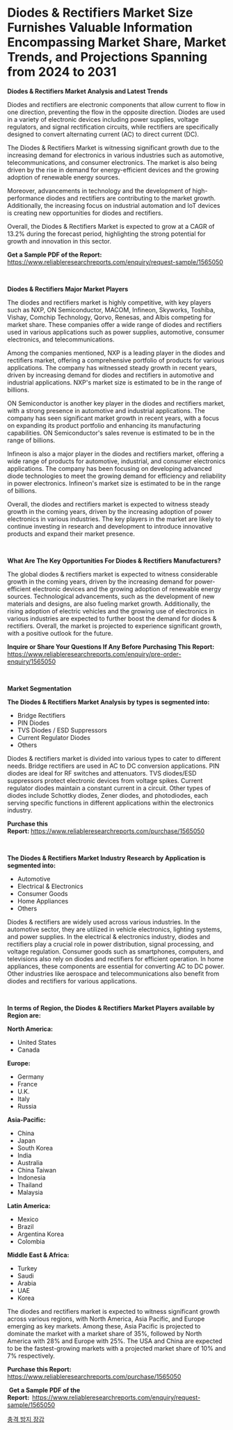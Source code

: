 <p><h1>Diodes & Rectifiers Market Size Furnishes Valuable Information Encompassing Market Share, Market Trends, and Projections Spanning from 2024 to 2031</h1></p><p><strong>Diodes & Rectifiers Market Analysis and Latest Trends</strong></p>
<p><p>Diodes and rectifiers are electronic components that allow current to flow in one direction, preventing the flow in the opposite direction. Diodes are used in a variety of electronic devices including power supplies, voltage regulators, and signal rectification circuits, while rectifiers are specifically designed to convert alternating current (AC) to direct current (DC).</p><p>The Diodes & Rectifiers Market is witnessing significant growth due to the increasing demand for electronics in various industries such as automotive, telecommunications, and consumer electronics. The market is also being driven by the rise in demand for energy-efficient devices and the growing adoption of renewable energy sources.</p><p>Moreover, advancements in technology and the development of high-performance diodes and rectifiers are contributing to the market growth. Additionally, the increasing focus on industrial automation and IoT devices is creating new opportunities for diodes and rectifiers.</p><p>Overall, the Diodes & Rectifiers Market is expected to grow at a CAGR of 13.2% during the forecast period, highlighting the strong potential for growth and innovation in this sector.</p></p>
<p><strong>Get a Sample PDF of the Report:&nbsp;</strong> <a href="https://www.reliableresearchreports.com/enquiry/request-sample/1565050">https://www.reliableresearchreports.com/enquiry/request-sample/1565050</a></p>
<p>&nbsp;</p>
<p><strong>Diodes & Rectifiers Major Market Players</strong></p>
<p><p>The diodes and rectifiers market is highly competitive, with key players such as NXP, ON Semiconductor, MACOM, Infineon, Skyworks, Toshiba, Vishay, Comchip Technology, Qorvo, Renesas, and Albis competing for market share. These companies offer a wide range of diodes and rectifiers used in various applications such as power supplies, automotive, consumer electronics, and telecommunications.</p><p>Among the companies mentioned, NXP is a leading player in the diodes and rectifiers market, offering a comprehensive portfolio of products for various applications. The company has witnessed steady growth in recent years, driven by increasing demand for diodes and rectifiers in automotive and industrial applications. NXP's market size is estimated to be in the range of billions.</p><p>ON Semiconductor is another key player in the diodes and rectifiers market, with a strong presence in automotive and industrial applications. The company has seen significant market growth in recent years, with a focus on expanding its product portfolio and enhancing its manufacturing capabilities. ON Semiconductor's sales revenue is estimated to be in the range of billions.</p><p>Infineon is also a major player in the diodes and rectifiers market, offering a wide range of products for automotive, industrial, and consumer electronics applications. The company has been focusing on developing advanced diode technologies to meet the growing demand for efficiency and reliability in power electronics. Infineon's market size is estimated to be in the range of billions.</p><p>Overall, the diodes and rectifiers market is expected to witness steady growth in the coming years, driven by the increasing adoption of power electronics in various industries. The key players in the market are likely to continue investing in research and development to introduce innovative products and expand their market presence.</p></p>
<p>&nbsp;</p>
<p><strong>What Are The Key Opportunities For Diodes & Rectifiers Manufacturers?</strong></p>
<p><p>The global diodes & rectifiers market is expected to witness considerable growth in the coming years, driven by the increasing demand for power-efficient electronic devices and the growing adoption of renewable energy sources. Technological advancements, such as the development of new materials and designs, are also fueling market growth. Additionally, the rising adoption of electric vehicles and the growing use of electronics in various industries are expected to further boost the demand for diodes & rectifiers. Overall, the market is projected to experience significant growth, with a positive outlook for the future.</p></p>
<p><strong>Inquire or Share Your Questions If Any Before Purchasing This Report:</strong> <a href="https://www.reliableresearchreports.com/enquiry/pre-order-enquiry/1565050">https://www.reliableresearchreports.com/enquiry/pre-order-enquiry/1565050</a></p>
<p>&nbsp;</p>
<p><strong>Market Segmentation</strong></p>
<p><strong>The Diodes & Rectifiers Market Analysis by types is segmented into:</strong></p>
<p><ul><li>Bridge Rectifiers</li><li>PIN Diodes</li><li>TVS Diodes / ESD Suppressors</li><li>Current Regulator Diodes</li><li>Others</li></ul></p>
<p><p>Diodes & rectifiers market is divided into various types to cater to different needs. Bridge rectifiers are used in AC to DC conversion applications. PIN diodes are ideal for RF switches and attenuators. TVS diodes/ESD suppressors protect electronic devices from voltage spikes. Current regulator diodes maintain a constant current in a circuit. Other types of diodes include Schottky diodes, Zener diodes, and photodiodes, each serving specific functions in different applications within the electronics industry.</p></p>
<p><strong>Purchase this Report:&nbsp;</strong><a href="https://www.reliableresearchreports.com/purchase/1565050">https://www.reliableresearchreports.com/purchase/1565050</a></p>
<p>&nbsp;</p>
<p><strong>The Diodes & Rectifiers Market Industry Research by Application is segmented into:</strong></p>
<p><ul><li>Automotive</li><li>Electrical & Electronics</li><li>Consumer Goods</li><li>Home Appliances</li><li>Others</li></ul></p>
<p><p>Diodes & rectifiers are widely used across various industries. In the automotive sector, they are utilized in vehicle electronics, lighting systems, and power supplies. In the electrical & electronics industry, diodes and rectifiers play a crucial role in power distribution, signal processing, and voltage regulation. Consumer goods such as smartphones, computers, and televisions also rely on diodes and rectifiers for efficient operation. In home appliances, these components are essential for converting AC to DC power. Other industries like aerospace and telecommunications also benefit from diodes and rectifiers for various applications.</p></p>
<p>&nbsp;</p>
<p><strong>In terms of Region, the Diodes & Rectifiers Market Players available by Region are:</strong></p>
<p>
    <p> <strong> North America: </strong>
        <ul>
            <li>United States</li>
            <li>Canada</li>
        </ul>
        </p> 
    <p> <strong> Europe: </strong>
        <ul>
            <li>Germany</li>
            <li>France</li>
            <li>U.K.</li>
            <li>Italy</li>
            <li>Russia</li>
        </ul>
        </p> 
    <p> <strong> Asia-Pacific: </strong>
        <ul>
            <li>China</li>
            <li>Japan</li>
            <li>South Korea</li>
            <li>India</li>
            <li>Australia</li>
            <li>China Taiwan</li>
            <li>Indonesia</li>
            <li>Thailand</li>
            <li>Malaysia</li>
        </ul>
        </p> 
    <p> <strong> Latin America: </strong>
        <ul>
            <li>Mexico</li>
            <li>Brazil</li>
            <li>Argentina Korea</li>
            <li>Colombia</li>
        </ul>
        </p> 
    <p> <strong> Middle East & Africa: </strong>
        <ul>
            <li>Turkey</li>
            <li>Saudi</li>
            <li>Arabia</li>
            <li>UAE</li>
            <li>Korea</li>
        </ul>
    </p>
    </p>
<p><p>The diodes and rectifiers market is expected to witness significant growth across various regions, with North America, Asia Pacific, and Europe emerging as key markets. Among these, Asia Pacific is projected to dominate the market with a market share of 35%, followed by North America with 28% and Europe with 25%. The USA and China are expected to be the fastest-growing markets with a projected market share of 10% and 7% respectively.</p></p>
<p><strong>Purchase this Report: </strong><a href="https://www.reliableresearchreports.com/purchase/1565050">https://www.reliableresearchreports.com/purchase/1565050</a></p>
<p>&nbsp;<strong>Get a Sample PDF of the Report:&nbsp;&nbsp;</strong><a href="https://www.reliableresearchreports.com/enquiry/request-sample/1565050">https://www.reliableresearchreports.com/enquiry/request-sample/1565050</a></p>
<p><strong></strong></p>
<p><p><a href="https://medium.com/@earnesteidenreichja/%EB%82%B4%EA%B5%AC%EC%84%B1%EC%9E%88%EB%8A%94-%EC%9E%A5%EA%B0%91-%EC%8B%9C%EC%9E%A5-%EC%A0%90%EC%9C%A0%EC%9C%A8-%EC%A7%84%ED%99%94-%EB%B0%8F-%EC%8B%9C%EC%9E%A5-%EC%84%B1%EC%9E%A5-%ED%8A%B8%EB%A0%8C%EB%93%9C-2024-2031-801f3e655131">충격 방지 장갑</a></p></p>